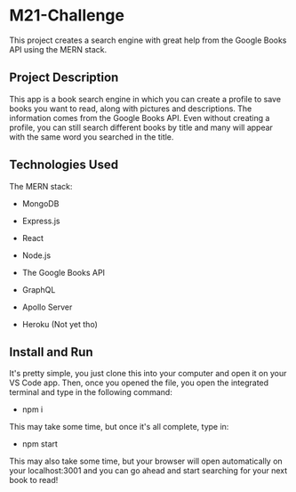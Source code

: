 # M21-Challenge

This project creates a search engine with great help from the Google Books API using the MERN stack.

## Project Description

This app is a book search engine in which you can create a profile to save books you want to read, along with pictures and descriptions. The information comes from the Google Books API. Even without creating a profile, you can still search different books by title and many will appear with the same word you searched in the title.

## Technologies Used

The MERN stack:
* MongoDB
* Express.js
* React
* Node.js

* The Google Books API
* GraphQL
* Apollo Server
* Heroku (Not yet tho)

## Install and Run

It's pretty simple, you just clone this into your computer and open it on your VS Code app. Then, once you opened the file, you open the integrated terminal and type in the following command:
* npm i

This may take some time, but once it's all complete, type in:
* npm start

This may also take some time, but your browser will open automatically on your localhost:3001 and you can go ahead and start searching for your next book to read!